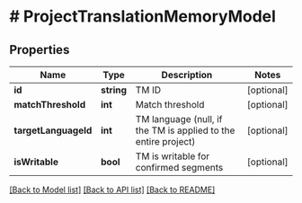 # # ProjectTranslationMemoryModel

## Properties

Name | Type | Description | Notes
------------ | ------------- | ------------- | -------------
**id** | **string** | TM ID | [optional]
**matchThreshold** | **int** | Match threshold | [optional]
**targetLanguageId** | **int** | TM language (null, if the TM is applied to the entire project) | [optional]
**isWritable** | **bool** | TM is writable for confirmed segments | [optional]

[[Back to Model list]](../../README.md#models) [[Back to API list]](../../README.md#endpoints) [[Back to README]](../../README.md)
